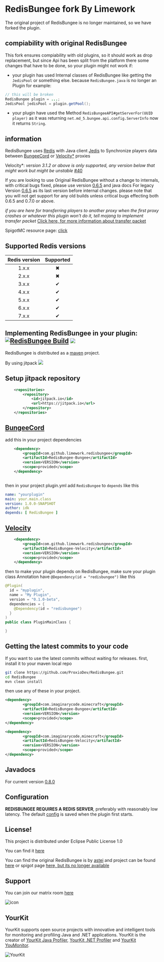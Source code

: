 # RedisBungee fork By Limework
The original project of RedisBungee is no longer maintained, so we have forked the plugin.


## compiability with original RedisBungee
This fork ensures compiability with old plugins, so it should work as drop replacement,
but since Api has been split from the platform there some changes that have to be done, so your plugin might not work if:

* your plugin has used Internal classes of RedisBungee like getting the `JedisPool` or something else. 
because `RedisBungee.java` is no longer an Plugin for example:
```java
// this will be broken
RedisBungee plugin = ...;
JedisPool jedisPool = plugin.getPool();

```
* your plugin have used the Method `RedisBungeeAPI#getServerFor(UUID player)` as it was returning `net.md_5.bungee.api.config.ServerInfo`
now it returns `String`.

## information
RedisBungee uses [Redis](https://redis.io) with Java client [Jedis](https://github.com/redis/jedis/) 
to Synchronize players data between [BungeeCord](https://github.com/SpigotMC/BungeeCord) or [Velocity*](https://github.com/PaperMC/Velocity) proxies

Velocity*: *version 3.1.2 or above is only supported, any version below that might work but might be unstable* [#40](https://github.com/ProxioDev/RedisBungee/pull/40)

If you are looking to use Original RedisBungee without a change to internals,
with critical bugs fixed, please use version [0.6.5](https://github.com/ProxioDev/RedisBungee/releases/tag/0.6.5) and java docs For legacy Version [0.6.5](https://proxiodev.github.io/RedisBungee-JavaDocs/0.6.5-SNAPSHOT/)
as its last version before internal changes. please note that you will not get support for any old builds unless critical bugs effecting both  0.6.5 and 0.7.0 or above.

*if you are here for transferring players to another proxy when the first proxy crashes or whatever this plugin won't do it, tell mojang to implement transfer packet* 
[Click here, for more information about transfer packet](https://hypixel.net/threads/why-do-we-need-transfer-packets.1390307/)

SpigotMC resource page: [click](https://www.spigotmc.org/resources/redisbungee.87700/)
## Supported Redis versions
| Redis version | Supported |
|:-------------:|:---------:|
|     1.x.x     | &#x2716;	 |
|     2.x.x     | &#x2716;	 |
|     3.x.x     | &#x2714;	 |
|     4.x.x     | &#x2714;	 |
|     5.x.x     | &#x2714;	 |
|     6.x.x     | &#x2714;  |
|     7.x.x     | &#x2714;  |


## Implementing RedisBungee in your plugin: [![RedisBungee Build](https://github.com/proxiodev/RedisBungee/actions/workflows/maven.yml/badge.svg)](https://github.com/Limework/RedisBungee/actions/workflows/maven.yml) [![](https://jitpack.io/v/limework/redisbungee.svg)](https://jitpack.io/#limework/redisbungee)

RedisBungee is distributed as a [maven](https://maven.apache.org) project.

By using jitpack [![](https://jitpack.io/v/limework/redisbungee.svg)](https://jitpack.io/#limework/redisbungee)

## Setup jitpack repository
```xml
	<repositories>
		<repository>
		    <id>jitpack.io</id>
		    <url>https://jitpack.io</url>
		</repository>
	</repositories>
```
## [BungeeCord](https://github.com/SpigotMC/BungeeCord)
add this in your project dependencies 
```xml
	<dependency>
	    <groupId>com.github.limework.redisbungee</groupId>
	    <artifactId>RedisBungee-Bungee</artifactId>
	    <version>VERSION</version>
	    <scope>provided</scope>
	</dependency>
	
```
then in your project plugin.yml add `RedisBungee` to `depends` like this
```yaml
name: "yourplugin"
main: your.main.class
version: 1.0.0-SNAPSHOT
author: idk
depends: [ RedisBungee ]
```


## [Velocity](https://github.com/PaperMC/Velocity)
```xml
	<dependency>
	    <groupId>com.github.limework.redisbungee</groupId>
	    <artifactId>RedisBungee-Velocity</artifactId>
	    <version>VERSION</version>
	    <scope>provided</scope>
	</dependency>
```
then to make your plugin depends on RedisBungee, make sure your plugin class Annotation have `@Dependency(id = "redisbungee")` like this
```java
@Plugin(
  id = "myplugin",
  name = "My Plugin",
  version = "0.1.0-beta",
  dependencies = {
    @Dependency(id = "redisbungee")
  }
)
public class PluginMainClass {

}
```
## Getting the latest commits to your code
If you want to use the latest commits without waiting for releases.
first, install it to your maven local repo
```bash
git clone https://github.com/ProxioDev/RedisBungee.git
cd RedisBungee
mvn clean install
```
then use any of these in your project.
```xml
<dependency>
        <groupId>com.imaginarycode.minecraft</groupId>
        <artifactId>RedisBungee-Bungee</artifactId>
        <version>VERSION</version>
        <scope>provided</scope>
</dependency>
```
```xml
<dependency>
        <groupId>com.imaginarycode.minecraft</groupId>
        <artifactId>RedisBungee-Velocity</artifactId>
        <version>VERSION</version>
        <scope>provided</scope>
</dependency>
```
## Javadocs

For current version [0.8.0](https://proxiodev.github.io/RedisBungee-JavaDocs/0.8.0-SNAPSHOT/) 

## Configuration

**REDISBUNGEE REQUIRES A REDIS SERVER**, preferably with reasonably low latency. The default [config](https://github.com/ProxioDev/RedisBungee/blob/develop/RedisBungee-API/src/main/resources/config.yml) is saved when the plugin first starts.

## License!

This project is distributed under Eclipse Public License 1.0

You can find it [here](https://github.com/proxiodev/RedisBungee/blob/master/LICENSE)

You can find the original RedisBungee is by [astei](https://github.com/astei) and project can be found [here](https://github.com/minecrafter/RedisBungee) or spigot page [here, but its no longer available](https://www.spigotmc.org/resources/redisbungee.13494/) 

## Support

You can join our matrix room [here](https://matrix.to/#/!zhedzmRNSZXfuOPZUB:govindas.net?via=govindas.net&via=matrix.org)

![icon](https://matrix.org/images/matrix-logo-white.svg)


## YourKit

YourKit supports open source projects with innovative and intelligent tools for monitoring and profiling Java and .NET applications. YourKit is the creator of [YourKit Java Profiler](https://www.yourkit.com/java/profiler/), [YourKit .NET Profiler](https://www.yourkit.com/.net/profiler/) and [YourKit YouMonitor](https://www.yourkit.com/youmonitor/).

![YourKit](https://www.yourkit.com/images/yklogo.png)
